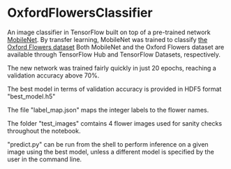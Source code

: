 # OxfordFlowersClassifier
An image classifier in TensorFlow built on top of a pre-trained network [MobileNet](https://tfhub.dev/google/tf2-preview/mobilenet_v2/feature_vector/4).
By transfer learning, MobileNet was trained to classify [the Oxford Flowers dataset](https://www.robots.ox.ac.uk/~vgg/data/flowers/102/index.html)
Both MobileNet and the Oxford Flowers dataset are available through TensorFlow Hub and TensorFlow Datasets, respectively.

The new network was trained fairly quickly in just 20 epochs, reaching a validation accuracy above 70%.

The best model in terms of validation accuracy is provided in HDF5 format "best_model.h5"

The file "label_map.json" maps the integer labels to the flower names.

The folder "test_images" comtains 4 flower images used for sanity checks throughout the notebook.

"predict.py" can be run from the shell to perform inference on a given image using the best model, unless a different model is specified by the user in the command line.
